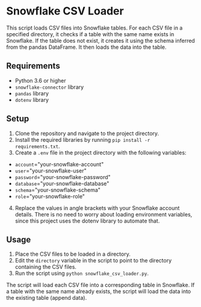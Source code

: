 # Snowflake CSV Loader

This script loads CSV files into Snowflake tables. For each CSV file in a specified directory, it checks if a table with the same name exists in Snowflake. If the table does not exist, it creates it using the schema inferred from the pandas DataFrame. It then loads the data into the table.

## Requirements

- Python 3.6 or higher
- `snowflake-connector` library
- `pandas` library
- `dotenv` library

## Setup

1. Clone the repository and navigate to the project directory.
2. Install the required libraries by running `pip install -r requirements.txt`.
3. Create a `.env` file in the project directory with the following variables:

- `account`="your-snowflake-account"
- `user`="your-snowflake-user"
- `password`="your-snowflake-password"
- `database`="your-snowflake-database"
- `schema`="your-snowflake-schema"
- `role`="your-snowflake-role"


4. Replace the values in angle brackets with your Snowflake account details. There is no need to worry about loading environment variables, since this project uses the dotenv library to automate that.

## Usage

1. Place the CSV files to be loaded in a directory.
2. Edit the `directory` variable in the script to point to the directory containing the CSV files.
3. Run the script using `python snowflake_csv_loader.py`.

The script will load each CSV file into a corresponding table in Snowflake. If a table with the same name already exists, the script will load the data into the existing table (append data).
